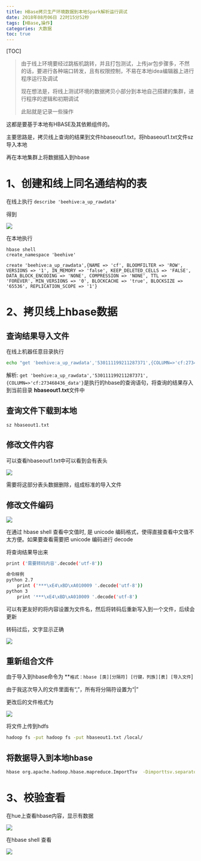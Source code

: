 ```yaml
---
title: HBase拷贝生产环境数据到本地Spark解析运行调试
date: 2018年08月06日 22时15分52秒
tags: [HBase,操作]
categories: 大数据
toc: true
---
```


[TOC]

> 由于线上环境要经过跳板机跳转，并且打包测试，上传jar包步骤多，不然的话，要进行各种端口转发，且有权限控制，不易在本地idea编辑器上进行程序运行及调试
>
> 现在想法是，将线上测试环境的数据拷贝小部分到本地自己搭建的集群，进行程序的逻辑和初期调试
>
> 此贴就是记录一些操作

这都是要基于本地有HBASE及其依赖组件的。

主要思路是，拷贝线上查询的结果到文件hbaseout1.txt，将hbaseout1.txt文件sz导入本地

再在本地集群上将数据插入到hbase

<!-- more -->

# 1、创建和线上同名通结构的表

在线上执行 `describe 'beehive:a_up_rawdata'`

得到

![](http://img.gangtieguo.cn/0069RVTdgy1fu4t1ryqfbj31kw074n4w.jpg)



在本地执行

```
hbase shell
create_namespace 'beehive'

create 'beehive:a_up_rawdata',{NAME => 'cf', BLOOMFILTER => 'ROW', VERSIONS => '1', IN_MEMORY => 'false', KEEP_DELETED_CELLS => 'FALSE', DATA_BLOCK_ENCODING => 'NONE', COMPRESSION => 'NONE', TTL => 'FOREVER', MIN_VERSIONS => '0', BLOCKCACHE => 'true', BLOCKSIZE => '65536', REPLICATION_SCOPE => '1'}
```



# 2、拷贝线上hbase数据



## 查询结果导入文件

在线上机器任意目录执行

```bash
echo "get 'beehive:a_up_rawdata','530111199211287371',{COLUMN=>'cf:273468436_data'}"| hbase shell> hbaseout1.txt
```



解析: `get 'beehive:a_up_rawdata','530111199211287371',{COLUMN=>'cf:273468436_data'}`是执行的hbase的查询语句，将查询的结果存入到当前目录 **hbaseout1.txt**文件中

## 查询文件下载到本地

`sz hbaseout1.txt`

## 修改文件内容

可以查看hbaseout1.txt中可以看到会有表头

![](http://img.gangtieguo.cn/0069RVTdgy1fu4s99k250j31g208qgs4.jpg)

需要将这部分表头数据删除，组成标准的导入文件

## 修改文件编码

![](http://img.gangtieguo.cn/0069RVTdgy1fu4shn9bpnj31l203i0tv.jpg)

在通过 hbase shell 查看中文值时, 是 unicode 编码格式，使得直接查看中文值不太方便。如果要查看需要把 unicode 编码进行 decode

[参考]: https://blog.csdn.net/zychun1991/article/details/69938992	"hbase shell 中文 unicode 编码"

将查询结果导出来

```bash
print ('需要转码内容'.decode('utf-8'))

命令样例
python 2.7 
	print ('***\xE4\xBD\xA010009 '.decode('utf-8'))
python 3 
	print '***\xE4\xBD\xA010009 '.decode('utf-8')
```

可以有更友好的将内容设置为文件名，然后将转码后重新写入到一个文件，后续会更新



转码过后，文字显示正确

![](http://img.gangtieguo.cn/0069RVTdgy1fu4sp3u3w6j31ak0f27fi.jpg)



## 重新组合文件

由于导入到hbase命令为 **`格式：hbase [类][分隔符] [行键，列族][表] [导入文件`]

由于我这次导入的文件里面有“,”，所有将分隔符设置为“|”

更改后的文件格式为

![](http://img.gangtieguo.cn/0069RVTdgy1fu4ssvedr6j319a030wel.jpg)

将文件上传到hdfs

```bash
hadoop fs -put hadoop fs -put hbaseout1.txt /local/
```

## 将数据导入到本地hbase

```Bash
hbase org.apache.hadoop.hbase.mapreduce.ImportTsv  -Dimporttsv.separator="|"  -Dimporttsv.columns=HBASE_ROW_KEY,cf:273468436_data beehive:a_up_rawdata /local/hbaseout2.txt
```


# 3、校验查看

在hue上查看hbase内容，显示有数据

![](http://img.gangtieguo.cn/006tNbRwgy1fu50q6kl65j31kg0kymxw.jpg)

在hbase shell 查看

![](http://img.gangtieguo.cn/006tNbRwgy1fu515ozpw6j31kw08b7dl.jpg)

